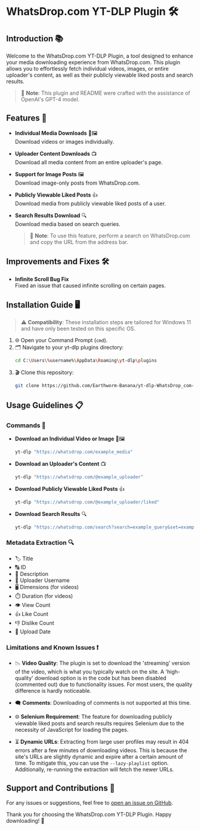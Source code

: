 # WhatsDrop.com YT-DLP Plugin 🛠️

## Introduction 📚

Welcome to the WhatsDrop.com YT-DLP Plugin, a tool designed to enhance your media downloading experience from WhatsDrop.com. This plugin allows you to effortlessly fetch individual videos, images, or entire uploader's content, as well as their publicly viewable liked posts and search results.

> 📝 **Note**: This plugin and README were crafted with the assistance of OpenAI's GPT-4 model.

## Features 🌟

- **Individual Media Downloads** 🎥🖼️  
  Download videos or images individually.

- **Uploader Content Downloads** 📺  
  Download all media content from an entire uploader's page.

- **Support for Image Posts** 🖼️  
  Download image-only posts from WhatsDrop.com.

- **Publicly Viewable Liked Posts** 👍  
  Download media from publicly viewable liked posts of a user.

- **Search Results Download** 🔍  
  Download media based on search queries.  
  > 📝 **Note**: To use this feature, perform a search on WhatsDrop.com and copy the URL from the address bar.

## Improvements and Fixes 🛠️

- **Infinite Scroll Bug Fix**  
  Fixed an issue that caused infinite scrolling on certain pages.

## Installation Guide 🖥️

> ⚠️ **Compatibility**: These installation steps are tailored for Windows 11 and have only been tested on this specific OS.

1. 🌐 Open your Command Prompt (`cmd`).
2. 🗂️ Navigate to your yt-dlp plugins directory:
    ```bash
    cd C:\Users\%username%\AppData\Roaming\yt-dlp\plugins
    ```
3. 🎬 Clone this repository:
    ```bash
    git clone https://github.com/Earthworm-Banana/yt-dlp-WhatsDrop_com-plugin.git
    ```

## Usage Guidelines 📋

### Commands 📜

- **Download an Individual Video or Image** 🎥🖼️  
  ```bash
  yt-dlp "https://whatsdrop.com/example_media"
  ```
  
- **Download an Uploader's Content** 📺  
  ```bash
  yt-dlp "https://whatsdrop.com/@example_uploader"
  ```

- **Download Publicly Viewable Liked Posts** 👍  
  ```bash
  yt-dlp "https://whatsdrop.com/@example_uploader/liked"
  ```

- **Download Search Results** 🔍  
  ```bash
  yt-dlp "https://whatsdrop.com/search?search=example_query&set=example_set"
  ```
  
### Metadata Extraction 🔍

- 🏷️ Title
- 🔠 ID
- 📝 Description
- 🙋 Uploader Username
- 🖥️ Dimensions (for videos)
- ⏱️ Duration (for videos)
- 👁️ View Count
- 👍 Like Count
- 👎 Dislike Count
- 📅 Upload Date

### Limitations and Known Issues ❗

- 📉 **Video Quality**: The plugin is set to download the 'streaming' version of the video, which is what you typically watch on the site. A 'high-quality' download option is in the code but has been disabled (commented out) due to functionality issues. For most users, the quality difference is hardly noticeable.

- 🗨️ **Comments**: Downloading of comments is not supported at this time.

- 🌐 **Selenium Requirement**: The feature for downloading publicly viewable liked posts and search results requires Selenium due to the necessity of JavaScript for loading the pages.

- ⏳ **Dynamic URLs**: Extracting from large user profiles may result in 404 errors after a few minutes of downloading videos. This is because the site's URLs are slightly dynamic and expire after a certain amount of time. To mitigate this, you can use the `--lazy-playlist` option. Additionally, re-running the extraction will fetch the newer URLs.

## Support and Contributions 🤝

For any issues or suggestions, feel free to [open an issue on GitHub](https://github.com/Earthworm-Banana/yt-dlp-WhatsDrop_com-plugin/issues).

Thank you for choosing the WhatsDrop.com YT-DLP Plugin. Happy downloading! 🎉